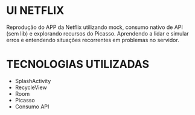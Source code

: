 # UI NETFLIX 
Reprodução do APP da Netflix utilizando mock, consumo nativo de API (sem lib) e explorando recursos do Picasso.
Aprendendo a lidar e simular erros e entendendo situações recorrentes em problemas no servidor.

# TECNOLOGIAS UTILIZADAS
- SplashActivity
- RecycleView
- Room
- Picasso
- Consumo API